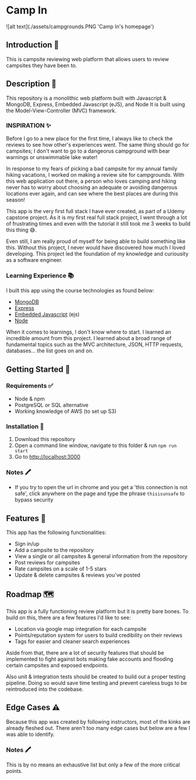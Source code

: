 # Camp In

![alt text](./assets/campgrounds.PNG 'Camp In's homepage')

## Introduction 🎩

This is campsite reviewing web platform that allows users to review campsites they have been to.

## Description 📝

This repository is a monolithic web platform built with Javascript & MongoDB, Express, Embedded Javascript (eJS), and Node
It is built using the Model-View-Controller (MVC) framework.

### INSPIRATION ✨

Before I go to a new place for the first time, I always like to check the reviews to see how other's experiences went. The same thing should go for campsites; I don't want to go to a dangeorus campground with bear warnings or unswimmable lake water!

In response to my fears of picking a bad campsite for my annual family hiking vacations, I worked on making a review site for campgrounds. With this web application out there, a person who loves camping and hiking never has to worry about choosing an adequate or avoiding dangerous locations ever again, and can see where the best places are during this season!

This app is the very first full stack I have ever created, as part of a Udemy capstone project. As it is my first real full stack project, I went through a lot of frustrating times and even with the tutorial it still took me 3 weeks to build this thing 😅.

Even still, I am really proud of myself for being able to build something like this. Without this project, I never would have discovered how much I loved developing. This project led the foundation of my knowledge and curiousity as a software engineer.

### Learning Experience 📚

I built this app using the course technologies as found below:

- [MongoDB]()
- [Express](https://expressjs.com/)
- [Embedded Javascript]() (ejs)
- [Node](https://nodejs.org/en/)

When it comes to learnings, I don't know where to start. I learned an incredible amount from this project. I learned about a broad range of fundamental topics such as the MVC architecture, JSON, HTTP requests, databases... the list goes on and on.

## Getting Started 🏁

### Requirements ✅

- Node & npm
- PostgreSQL or SQL alternative
- Working knowledge of AWS (to set up S3)

### Installation 💾

1. Download this repository
2. Open a command line window, navigate to this folder & run `npm run start`
3. Go to [http://localhost:3000](http://localhost:3000)

### Notes 🖍

- If you try to open the url in chrome and you get a 'this connection is not safe', click anywhere on the page and type the phrase `thisisunsafe` to bypass security

## Features 🧩

This app has the following functionalities:

- Sign in/up
- Add a campsite to the repository
- View a single or all campsites & general information from the repository
- Post reviews for campsites
- Rate campsites on a scale of 1-5 stars
- Update & delete campsites & reviews you've posted

## Roadmap 🗺

This app is a fully functioning review platform but it is pretty bare bones. To build on this, there are a few features I'd like to see:

- Location via google map integration for each campsite
- Points/reputation system for users to build credibility on their reviews
- Tags for easier and cleaner search experiences

Aside from that, there are a lot of security features that should be implemented to fight against bots making fake accounts and flooding certain campsites and exposed endpoints.

Also unit & integration tests should be created to build out a proper testing pipeline. Doing so would save time testing and prevent careless bugs to be reintroduced into the codebase.

## Edge Cases ⚠️

Because this app was created by following instructors, most of the kinks are already fleshed out. There aren't too many edge cases but below are a few I was able to identify.

### Notes 🖍

This is by no means an exhaustive list but only a few of the more critical points.
